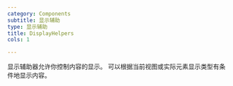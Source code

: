 ```yaml
---
category: Components
subtitle: 显示辅助
type: 显示辅助
title: DisplayHelpers
cols: 1

---
```


显示辅助器允许你控制内容的显示。 可以根据当前视图或实际元素显示类型有条件地显示内容。